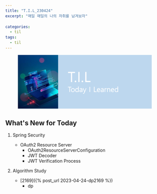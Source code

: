 ```yaml
---
title: "T.I.L_230424"
excerpt: "매일 매일의 나의 자취를 남겨보자"

categories:
  - til
tags:
  - til
---
```

<figure>
    <img src="/assets/images/til_image.png">
</figure>

## What's New for  Today   

1. Spring Security
    - OAuth2 Resource Server
        - OAuth2ResourceServerConfiguration
        - JWT Decoder
        - JWT Verification Process


2. Algorithm Study
    - [2169]({% post_url 2023-04-24-dp2169 %})
        - dp